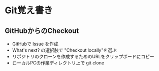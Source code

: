 # Git覚え書き

## GitHubからのCheckout

- GitHubで Issue を作成
- What's next? の選択肢で "Checkout locally"を選ぶ
- リポジトリのクローンを作成するためのURLをクリップボードにコピー
- ローカルPCの作業ディレクトリ上で git clone <URL>


